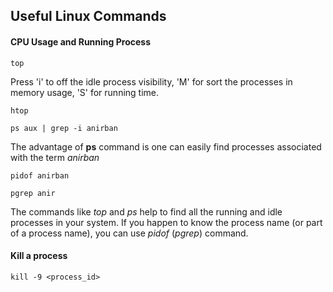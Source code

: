 ## Useful Linux Commands

#### CPU Usage and Running Process

`top`

Press 'i' to off the idle process visibility, 'M' for sort the processes in memory usage, 'S' for running time.<br/> 

`htop`

`ps aux | grep -i anirban`

The advantage of **ps** command is one can easily find processes associated with the term *anirban*

`pidof anirban`

`pgrep anir`

The commands like *top* and *ps* help to find all the running and idle processes in your system. If you happen to know the process name (or part of a process name), you can use *pidof* (*pgrep*) command.

#### Kill a process

`kill -9 <process_id>`

